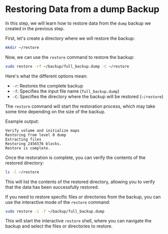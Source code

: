 # Restoring Data from a dump Backup

In this step, we will learn how to restore data from the `dump` backup we created in the previous step.

First, let's create a directory where we will restore the backup:

```bash
mkdir ~/restore
```

Now, we can use the `restore` command to restore the backup:

```bash
sudo restore -rf ~/backup/full_backup.dump -C ~/restore
```

Here's what the different options mean:

- `-r`: Restores the complete backup
- `-f`: Specifies the input file name (`full_backup.dump`)
- `-C`: Specifies the directory where the backup will be restored (`~/restore`)

The `restore` command will start the restoration process, which may take some time depending on the size of the backup.

Example output:

```
Verify volume and initialize maps
Restoring from level 0 dump
Extracting files
Restoring 2456576 blocks.
Restore is complete.
```

Once the restoration is complete, you can verify the contents of the restored directory:

```bash
ls -l ~/restore
```

This will list the contents of the restored directory, allowing you to verify that the data has been successfully restored.

If you need to restore specific files or directories from the backup, you can use the interactive mode of the `restore` command:

```bash
sudo restore -i -f ~/backup/full_backup.dump
```

This will start the interactive `restore` shell, where you can navigate the backup and select the files or directories to restore.
